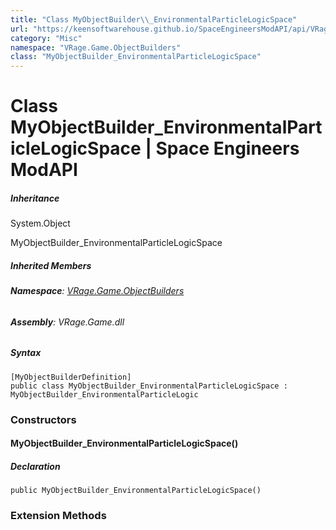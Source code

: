 ```yaml
---
title: "Class MyObjectBuilder\\_EnvironmentalParticleLogicSpace"
url: "https://keensoftwarehouse.github.io/SpaceEngineersModAPI/api/VRage.Game.ObjectBuilders.MyObjectBuilder_EnvironmentalParticleLogicSpace.html"
category: "Misc"
namespace: "VRage.Game.ObjectBuilders"
class: "MyObjectBuilder_EnvironmentalParticleLogicSpace"
---
```


# Class MyObjectBuilder\_EnvironmentalParticleLogicSpace | Space Engineers ModAPI

##### Inheritance

System.Object

MyObjectBuilder\_EnvironmentalParticleLogicSpace

##### Inherited Members

###### **Namespace**: [VRage.Game.ObjectBuilders](https://keensoftwarehouse.github.io/SpaceEngineersModAPI/api/VRage.Game.ObjectBuilders.html)

###### **Assembly**: VRage.Game.dll

##### Syntax

```
[MyObjectBuilderDefinition]
public class MyObjectBuilder_EnvironmentalParticleLogicSpace : MyObjectBuilder_EnvironmentalParticleLogic
```

### [](#constructors)Constructors

#### [](#VRage_Game_ObjectBuilders_MyObjectBuilder_EnvironmentalParticleLogicSpace__ctor)MyObjectBuilder\_EnvironmentalParticleLogicSpace()

##### Declaration

```
public MyObjectBuilder_EnvironmentalParticleLogicSpace()
```

### [](#extensionmethods)Extension Methods